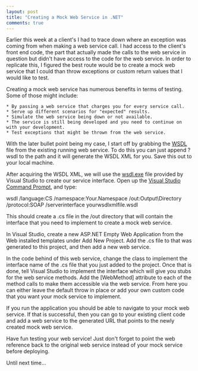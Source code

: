 ```yaml
---
layout: post
title: "Creating a Mock Web Service in .NET"
comments: true
---
```


Earlier this week at a client's I had to trace down where an exception was coming from when making a web service call. I had access to the client's front end code, the part that actually made the calls to the web service in question but didn't have access to the code for the web service. In order to replicate this, I figured the best route would be to create a mock web service that I could than throw exceptions or custom return values that I would like to test. 

Creating a mock web service has numerous benefits in terms of testing. Some of those might include: 

	* By passing a web service that charges you for every service call.
	* Serve up different scenarios for "expected" results.
	* Simulate the web service being down or not available.   
	* The service is still being developed and you need to continue on with your development.
	* Test exceptions that might be thrown from the web service. 

With the later bullet point being my case, I start off by grabbing the [WSDL](http://en.wikipedia.org/wiki/Web_Services_Description_Language) file from the existing running web service. To do this you can just append ?wsdl to the path and it will generate the WSDL XML for you. Save this out to your local machine. 

After acquiring the WSDL XML, we will use the [wsdl.exe](http://msdn.microsoft.com/en-us/library/7h3ystb6.aspx) file provided by Visual Studio to create our service interface. Open up the [Visual Studio Command Prompt](http://msdn.microsoft.com/en-us/library/ms229859.aspx), and type:

wsdl /language:CS /namespace:Your.Namespace /out:Output\Directory /protocol:SOAP /serverinterface yourwsdlxmlfile.wsdl

This should create a .cs file in the /out directory that will contain the interface that you need to implement to create a mock web service. 

In Visual Studio, create a new ASP.NET Empty Web Application from the Web installed templates under Add New Project. Add the .cs file to that was generated to this project, and then add a new web service. 

In the code behind of this web service, change the class to implement the interface name of the .cs file that you just added to the project. Once that is done, tell Visual Studio to implement the interface which will give you stubs for the web service methods. Add the [WebMethod] attribute to each of the method calls to make them accessible via the web service. From here you can either leave the default throw in place or add your own custom code that you want your mock service to implement. 

If you run the application you should be able to navigate to your mock web service. If that is successful, then you can go to your existing client code and add a web service to the generated URL that points to the newly created mock web service. 

Have fun testing your web service! Just don't forget to point the web reference back to the original web service instead of your mock service before deploying. 

Until next time...
